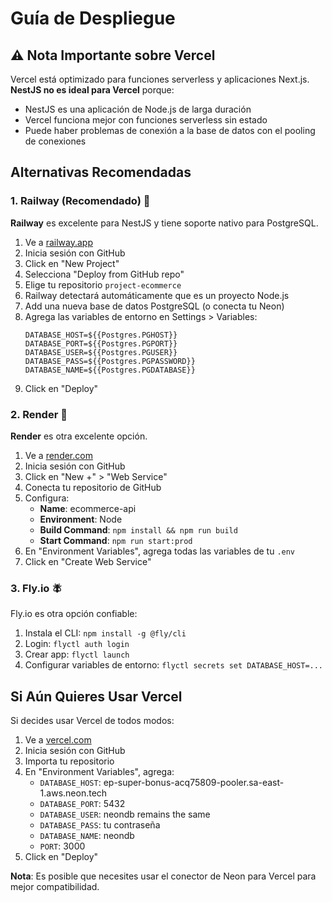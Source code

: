 # Guía de Despliegue

## ⚠️ Nota Importante sobre Vercel

Vercel está optimizado para funciones serverless y aplicaciones Next.js. **NestJS no es ideal para Vercel** porque:
- NestJS es una aplicación de Node.js de larga duración
- Vercel funciona mejor con funciones serverless sin estado
- Puede haber problemas de conexión a la base de datos con el pooling de conexiones

## Alternativas Recomendadas

### 1. Railway (Recomendado) 🚂

**Railway** es excelente para NestJS y tiene soporte nativo para PostgreSQL.

1. Ve a [railway.app](https://railway.app)
2. Inicia sesión con GitHub
3. Click en "New Project"
4. Selecciona "Deploy from GitHub repo"
5. Elige tu repositorio `project-ecommerce`
6. Railway detectará automáticamente que es un proyecto Node.js
7. Add una nueva base de datos PostgreSQL (o conecta tu Neon)
8. Agrega las variables de entorno en Settings > Variables:
   ```
   DATABASE_HOST=${{Postgres.PGHOST}}
   DATABASE_PORT=${{Postgres.PGPORT}}
   DATABASE_USER=${{Postgres.PGUSER}}
   DATABASE_PASS=${{Postgres.PGPASSWORD}}
   DATABASE_NAME=${{Postgres.PGDATABASE}}
   ```
9. Click en "Deploy"

### 2. Render 🎨

**Render** es otra excelente opción.

1. Ve a [render.com](https://render.com)
2. Inicia sesión con GitHub
3. Click en "New +" > "Web Service"
4. Conecta tu repositorio de GitHub
5. Configura:
   - **Name**: ecommerce-api
   - **Environment**: Node
   - **Build Command**: `npm install && npm run build`
   - **Start Command**: `npm run start:prod`
6. En "Environment Variables", agrega todas las variables de tu `.env`
7. Click en "Create Web Service"

### 3. Fly.io 🪰

Fly.io es otra opción confiable:

1. Instala el CLI: `npm install -g @fly/cli`
2. Login: `flyctl auth login`
3. Crear app: `flyctl launch`
4. Configurar variables de entorno: `flyctl secrets set DATABASE_HOST=...`

## Si Aún Quieres Usar Vercel

Si decides usar Vercel de todos modos:

1. Ve a [vercel.com](https://vercel.com)
2. Inicia sesión con GitHub
3. Importa tu repositorio
4. En "Environment Variables", agrega:
   - `DATABASE_HOST`: ep-super-bonus-acq75809-pooler.sa-east-1.aws.neon.tech
   - `DATABASE_PORT`: 5432
   - `DATABASE_USER`: neondb remains the same
   - `DATABASE_PASS`: tu contraseña
   - `DATABASE_NAME`: neondb
   - `PORT`: 3000
5. Click en "Deploy"

**Nota**: Es posible que necesites usar el conector de Neon para Vercel para mejor compatibilidad.

